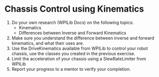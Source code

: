 # Chassis Control using Kinematics
1. Do your own research (WPILib Docs) on the following topics:
    - Kinematics
    - Differences between Inverse and Forward Kinematics
2. Make sure you understand the difference between inverse and forward kinematics, and what their uses are.
3. Use the DriveKinematics available from WPILib to control your robot chassis, use the classes you created in the previous exercise.
4. Limit the acceleration of your chassis using a SlewRateLimiter from WPILib
5. Report your progress to a mentor to verify your completion.


